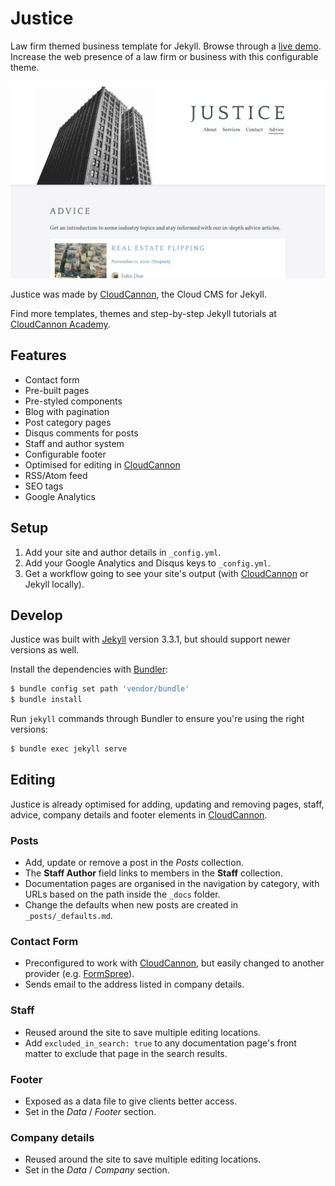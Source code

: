 # Justice

Law firm themed business template for Jekyll. Browse through a [live demo](https://grey-grouse.cloudvent.net/).
Increase the web presence of a law firm or business with this configurable theme.

![Justice template screenshot](images/_screenshot.png)

Justice was made by [CloudCannon](https://cloudcannon.com/), the Cloud CMS for Jekyll.

Find more templates, themes and step-by-step Jekyll tutorials at [CloudCannon Academy](https://learn.cloudcannon.com/).

## Features

- Contact form
- Pre-built pages
- Pre-styled components
- Blog with pagination
- Post category pages
- Disqus comments for posts
- Staff and author system
- Configurable footer
- Optimised for editing in [CloudCannon](https://cloudcannon.com/)
- RSS/Atom feed
- SEO tags
- Google Analytics

## Setup

1. Add your site and author details in `_config.yml`.
2. Add your Google Analytics and Disqus keys to `_config.yml`.
3. Get a workflow going to see your site's output (with [CloudCannon](https://app.cloudcannon.com/) or Jekyll locally).

## Develop

Justice was built with [Jekyll](https://jekyllrb.com/) version 3.3.1, but should support newer versions as well.

Install the dependencies with [Bundler](https://bundler.io/):

```bash
$ bundle config set path 'vendor/bundle'
$ bundle install
```

Run `jekyll` commands through Bundler to ensure you're using the right versions:

```bash
$ bundle exec jekyll serve
```

## Editing

Justice is already optimised for adding, updating and removing pages, staff, advice, company details and footer elements in [CloudCannon](https://app.cloudcannon.com/).

### Posts

- Add, update or remove a post in the _Posts_ collection.
- The **Staff Author** field links to members in the **Staff** collection.
- Documentation pages are organised in the navigation by category, with URLs based on the path inside the `_docs` folder.
- Change the defaults when new posts are created in `_posts/_defaults.md`.

### Contact Form

- Preconfigured to work with [CloudCannon](https://app.cloudcannon.com/), but easily changed to another provider (e.g. [FormSpree](https://formspree.io/)).
- Sends email to the address listed in company details.

### Staff

- Reused around the site to save multiple editing locations.
- Add `excluded_in_search: true` to any documentation page's front matter to exclude that page in the search results.

### Footer

- Exposed as a data file to give clients better access.
- Set in the _Data_ / _Footer_ section.

### Company details

- Reused around the site to save multiple editing locations.
- Set in the _Data_ / _Company_ section.
